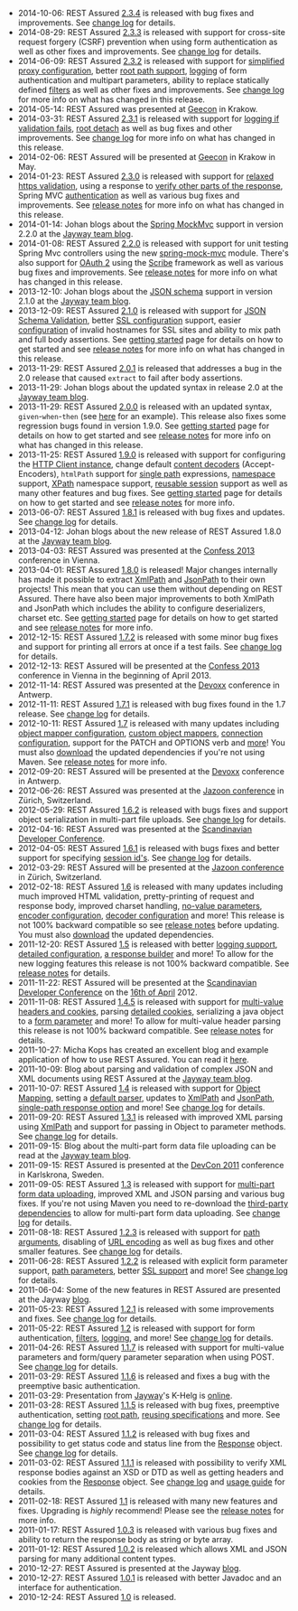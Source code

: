   * 2014-10-06: REST Assured [2.3.4](http://dl.bintray.com/johanhaleby/generic/rest-assured-2.3.4-dist.zip) is released with bug fixes and improvements. See [change log](https://raw.githubusercontent.com/jayway/rest-assured/master/changelog.txt) for details.
  * 2014-08-29: REST Assured [2.3.3](http://dl.bintray.com/johanhaleby/generic/rest-assured-2.3.3-dist.zip) is released with support for cross-site request forgery (CSRF) prevention when using form authentication as well as other fixes and improvements. See [change log](https://raw.githubusercontent.com/jayway/rest-assured/master/changelog.txt) for details.
  * 2014-06-09: REST Assured [2.3.2](http://dl.bintray.com/johanhaleby/generic/rest-assured-2.3.2-dist.zip) is released with support for [simplified proxy configuration](Usage#Proxy_Configuration), better [root path support](Usage#Root_path), [logging](Usage#Logging) of form authentication and multipart parameters, ability to replace statically defined [filters](Usage#Filters) as well as other fixes and improvements. See [change log](https://raw.githubusercontent.com/jayway/rest-assured/master/changelog.txt) for more info on what has changed in this release.
  * 2014-05-14: REST Assured was presented at [Geecon](http://2014.geecon.org/) in Krakow.
  * 2014-03-31: REST Assured [2.3.1](http://dl.bintray.com/johanhaleby/generic/rest-assured-2.3.1-dist.zip) is released with support for [logging if validation fails](Usage#Log_if_validation_fails), [root detach](Usage#Root_path) as well as bug fixes and other improvements. See [change log](https://raw.githubusercontent.com/jayway/rest-assured/master/changelog.txt) for more info on what has changed in this release.
  * 2014-02-06: REST Assured will be presented at [Geecon](http://2014.geecon.org/) in Krakow in May.
  * 2014-01-23: REST Assured [2.3.0](http://dl.bintray.com/johanhaleby/generic/rest-assured-2.3.0-dist.zip) is released with support for [relaxed https validation](Usage#SSL), using a response to [verify other parts of the response](Usage#Use_the_response_to_verify_other_parts_of_the_response), Spring MVC [authentication](Usage#Spring_MVC_Authentication) as well as various bug fixes and improvements. See [release notes](ReleaseNotes23) for more info on what has changed in this release.
  * 2014-01-14: Johan blogs about the [Spring MockMvc](Usage#Spring_Mock_Mvc_Module) support in version 2.2.0 at the [Jayway team blog](http://www.jayway.com/2014/01/14/unit-testing-spring-mvc-controllers-with-rest-assured/).
  * 2014-01-08: REST Assured [2.2.0](https://rest-assured.googlecode.com/files/rest-assured-2.2.0-dist.zip) is released with support for unit testing Spring Mvc controllers using the new [spring-mock-mvc](Usage#Spring_Mock_Mvc_Module) module. There's also support for [OAuth 2](Usage#OAuth) using the [Scribe](https://github.com/fernandezpablo85/scribe-java) framework as well as various bug fixes and improvements. See [release notes](ReleaseNotes22) for more info on what has changed in this release.
  * 2013-12-10: Johan blogs about the [JSON schema](https://code.google.com/p/rest-assured/wiki/Usage#JSON_Schema_validation) support in version 2.1.0 at the [Jayway team blog](http://www.jayway.com/2013/12/10/json-schema-validation-with-rest-assured/).
  * 2013-12-09: REST Assured [2.1.0](https://rest-assured.googlecode.com/files/rest-assured-2.1.0-dist.zip) is released with support for [JSON Schema Validation](https://code.google.com/p/rest-assured/wiki/Usage#JSON_Schema_validation), better [SSL configuration](https://code.google.com/p/rest-assured/wiki/Usage#SSL_Config) support, easier [configuration](https://code.google.com/p/rest-assured/wiki/Usage#SSL_invalid_hostname) of invalid hostnames for SSL sites and ability to mix path and full body assertions. See [getting started](GettingStarted) page for details on how to get started and see [release notes](ReleaseNotes21) for more info on what has changed in this release.
  * 2013-11-29: REST Assured [2.0.1](https://rest-assured.googlecode.com/files/rest-assured-2.0.1-dist.zip) is released that addresses a bug in the 2.0 release that caused `extract` to fail after body assertions.
  * 2013-11-29: Johan blogs about the updated syntax in release 2.0 at the [Jayway team blog](http://www.jayway.com/2013/11/29/rest-assured-2-0-testing-your-rest-services-is-easier-than-ever/).
  * 2013-11-29: REST Assured [2.0.0](https://rest-assured.googlecode.com/files/rest-assured-2.0.0-dist.zip) is released with an updated syntax, `given`-`when`-`then` (see [here](https://code.google.com/p/rest-assured/wiki/Usage#Extracting_values_from_the_Response_after_validation) for an example). This release also fixes some regression bugs found in version 1.9.0. See [getting started](GettingStarted) page for details on how to get started and see [release notes](ReleaseNotes20) for more info on what has changed in this release.
  * 2013-11-25: REST Assured [1.9.0](https://rest-assured.googlecode.com/files/rest-assured-1.9.0-dist.zip) is released with support for configuring the [HTTP Client instance](https://code.google.com/p/rest-assured/wiki/Usage#HTTP_Client_Config),  change default [content decoders](https://code.google.com/p/rest-assured/wiki/Usage#Decoder_Config) (Accept-Encoders), `htmlPath` support for [single path](https://code.google.com/p/rest-assured/wiki/Usage#Single_path) expressions, [namespace](https://code.google.com/p/rest-assured/wiki/Usage#XML_namespaces) support, [XPath](https://code.google.com/p/rest-assured/wiki/Usage#XPath) namespace support, [reusable session](https://code.google.com/p/rest-assured/wiki/Usage#Session_Filter) support as well as many other features and bug fixes. See [getting started](GettingStarted) page for details on how to get started and see [release notes](ReleaseNotes19) for more info.
  * 2013-06-07: REST Assured [1.8.1](https://rest-assured.googlecode.com/files/rest-assured-1.8.1-dist.zip) is released with bug fixes and updates. See [change log](http://github.com/jayway/rest-assured/raw/master/changelog.txt) for details.
  * 2013-04-12: Johan blogs about the new release of REST Assured 1.8.0 at the [Jayway team blog](http://www.jayway.com/2013/04/12/whats-new-in-rest-assured-1-8/).
  * 2013-04-03: REST Assured was presented at the [Confess 2013](https://2013.con-fess.com/sessions/-/details/60/Do-you-REST-Assured) conference in Vienna.
  * 2013-04-01: REST Assured [1.8.0](https://rest-assured.googlecode.com/files/rest-assured-1.8.0-dist.zip) is released! Major changes internally has made it possible to extract [XmlPath](http://rest-assured.googlecode.com/svn/tags/1.8.0/apidocs/com/jayway/restassured/path/xml/XmlPath.html) and [JsonPath](http://rest-assured.googlecode.com/svn/tags/1.8.0/apidocs/com/jayway/restassured/path/json/JsonPath.html) to their own projects! This mean that you can use them without depending on REST Assured. There have also been major improvements to both XmlPath and JsonPath which includes the ability to configure deserializers, charset etc. See [getting started](GettingStarted) page for details on how to get started and see [release notes](ReleaseNotes18) for more info.
  * 2012-12-15: REST Assured [1.7.2](http://rest-assured.googlecode.com/files/rest-assured-1.7.2.zip) is released with some minor bug fixes and support for printing all errors at once if a test fails. See [change log](http://github.com/jayway/rest-assured/raw/master/changelog.txt) for details.
  * 2012-12-13: REST Assured will be presented at the [Confess 2013](https://2013.con-fess.com/sessions/-/details/60/Do-you-REST-Assured) conference in Vienna in the beginning of April 2013.
  * 2012-11-14: REST Assured was presented at the [Devoxx](http://www.devoxx.com/display/DV12/Do+you+REST+Assured) conference in Antwerp.
  * 2012-11-11: REST Assured [1.7.1](http://rest-assured.googlecode.com/files/rest-assured-1.7.1.zip) is released with bug fixes found in the 1.7 release. See [change log](http://github.com/jayway/rest-assured/raw/master/changelog.txt) for details.
  * 2012-10-11: REST Assured [1.7](http://rest-assured.googlecode.com/files/rest-assured-1.7.zip) is released with many updates including [object mapper configuration](http://code.google.com/p/rest-assured/wiki/Usage#Configuration), [custom object mappers](http://code.google.com/p/rest-assured/wiki/Usage#Custom), [connection configuration](http://code.google.com/p/rest-assured/wiki/Usage#Connection_Config), support for the PATCH and OPTIONS verb and [more](http://github.com/jayway/rest-assured/raw/master/changelog.txt)! You must also [download](http://rest-assured.googlecode.com/files/rest-assured-dependencies.zip) the updated dependencies if you're not using Maven. See [release notes](ReleaseNotes17) for more info.
  * 2012-09-20: REST Assured will be presented at the [Devoxx](http://www.devoxx.com/display/DV12/Do+you+REST+Assured) conference in Antwerp.
  * 2012-06-26: REST Assured was presented at the [Jazoon conference](http://jazoon.com/) in Zürich, Switzerland.
  * 2012-05-29: REST Assured [1.6.2](http://rest-assured.googlecode.com/files/rest-assured-1.6.2.zip) is released with bugs fixes and support object serialization in multi-part file uploads. See [change log](http://github.com/jayway/rest-assured/raw/master/changelog.txt) for details.
  * 2012-04-16: REST Assured was presented at the [Scandinavian Developer Conference](http://www.scandevconf.se/).
  * 2012-04-05: REST Assured [1.6.1](http://rest-assured.googlecode.com/files/rest-assured-1.6.1.zip) is released with bugs fixes and better support for specifying [session id's](http://code.google.com/p/rest-assured/wiki/Usage#Session_support). See [change log](http://github.com/jayway/rest-assured/raw/master/changelog.txt) for details.
  * 2012-03-29: REST Assured will be presented at the [Jazoon conference](http://jazoon.com/2012/) in Zürich, Switzerland.
  * 2012-02-18: REST Assured [1.6](http://rest-assured.googlecode.com/files/rest-assured-1.6.zip) is released with many updates including much improved HTML validation, pretty-printing of request and response body, improved charset handling, [no-value parameters](http://code.google.com/p/rest-assured/wiki/Usage#No-value_parameter), [encoder configuration](http://code.google.com/p/rest-assured/wiki/Usage#Encoder_Config), [decoder configuration](http://code.google.com/p/rest-assured/wiki/Usage#Decoder_Config) and more! This release is not 100% backward compatible so see [release notes](http://code.google.com/p/rest-assured/wiki/ReleaseNotes16) before updating. You must also [download](http://rest-assured.googlecode.com/files/rest-assured-dependencies.zip) the updated dependencies.
  * 2011-12-20: REST Assured [1.5](http://rest-assured.googlecode.com/files/rest-assured-1.5.zip) is released with better [logging support](http://code.google.com/p/rest-assured/wiki/Usage#Logging), [detailed configuration](http://code.google.com/p/rest-assured/wiki/Usage#Detailed_configuration), [a response builder](http://code.google.com/p/rest-assured/wiki/Usage#Response_Builder) and more! To allow for the new logging features this release is not 100% backward compatible. See [release notes](http://code.google.com/p/rest-assured/wiki/ReleaseNotes15) for details.
  * 2011-11-22: REST Assured will be presented at the [Scandinavian Developer Conference](http://www.scandevconf.se/) on the [16th of April](http://www.scandevconf.se/2012/conference/detailed-program/) 2012.
  * 2011-11-08: REST Assured [1.4.5](http://rest-assured.googlecode.com/files/rest-assured-1.4.5.zip) is released with support for [multi-value headers and cookies](http://code.google.com/p/rest-assured/wiki/Usage#Multi-value_headers_and_cookies), parsing [detailed cookies](http://code.google.com/p/rest-assured/wiki/Usage#Detailed_Cookies), serializing a java object to a [form parameter](http://code.google.com/p/rest-assured/wiki/Usage#Content-Type_based_Serialization) and more! To allow for multi-value header parsing this release is not 100% backward compatible. See [release notes](http://code.google.com/p/rest-assured/wiki/ReleaseNotes145) for details.
  * 2011-10-27: Micha Kops has created an excellent blog and example application of how to use REST Assured. You can read it [here](http://www.hascode.com/2011/10/testing-restful-web-services-made-easy-using-the-rest-assured-framework/).
  * 2011-10-09: Blog about parsing and validation of complex JSON and XML documents using REST Assured at the [Jayway team blog](http://blog.jayway.com/2011/10/09/simple-parsing-of-complex-json-and-xml-documents-in-java/).
  * 2011-10-07: REST Assured [1.4](http://rest-assured.googlecode.com/files/rest-assured-1.4.zip) is released with support for [Object Mapping](http://code.google.com/p/rest-assured/wiki/Usage#Object_Mapping), setting a [default parser](http://code.google.com/p/rest-assured/wiki/Usage#Default_parser), updates to [XmlPath](http://rest-assured.googlecode.com/svn/tags/1.4/apidocs/com/jayway/restassured/path/xml/XmlPath.html) and [JsonPath](http://rest-assured.googlecode.com/svn/tags/1.4/apidocs/com/jayway/restassured/path/json/JsonPath.html), [single-path response option](http://code.google.com/p/rest-assured/wiki/Usage#Single_path) and more! See [change log](http://github.com/jayway/rest-assured/raw/master/changelog.txt) for details.
  * 2011-09-20: REST Assured [1.3.1](http://rest-assured.googlecode.com/files/rest-assured-1.3.1.zip) is released with improved XML parsing using [XmlPath](http://rest-assured.googlecode.com/svn/tags/1.3.1/apidocs/com/jayway/restassured/path/xml/XmlPath.html) and support for passing in Object to parameter methods. See [change log](http://github.com/jayway/rest-assured/raw/master/changelog.txt) for details.
  * 2011-09-15: Blog about the multi-part form data file uploading can be read at the [Jayway team blog](http://blog.jayway.com/2011/09/15/multipart-form-data-file-uploading-made-simple-with-rest-assured/).
  * 2011-09-15: REST Assured is presented at the [DevCon 2011](http://telecomcity.org/hem/devcon11.aspx) conference in Karlskrona, Sweden.
  * 2011-09-05: REST Assured [1.3](http://rest-assured.googlecode.com/files/rest-assured-1.3.zip) is released with support for [multi-part form data uploading](http://code.google.com/p/rest-assured/wiki/Usage?ts=1315249915&updated=Usage#Multi-part_form_data), improved XML and JSON parsing and various bug fixes. If you're not using Maven you need to re-download the [third-party dependencies](http://rest-assured.googlecode.com/files/rest-assured-legacy-dependencies.zip) to allow for multi-part form data uploading. See [change log](http://github.com/jayway/rest-assured/raw/master/changelog.txt) for details.
  * 2011-08-18: REST Assured [1.2.3](http://rest-assured.googlecode.com/files/rest-assured-1.2.3.zip) is released with support for [path arguments](http://code.google.com/p/rest-assured/wiki/Usage?ts=1313681391&updated=Usage#Path_arguments), disabling of [URL encoding](http://code.google.com/p/rest-assured/wiki/Usage?ts=1313681391&updated=Usage#URL_Encoding) as well as bug fixes and other smaller features. See [change log](http://github.com/jayway/rest-assured/raw/master/changelog.txt) for details.
  * 2011-06-28: REST Assured [1.2.2](http://rest-assured.googlecode.com/files/rest-assured-1.2.2.zip) is released with explicit form parameter support, [path parameters](http://code.google.com/p/rest-assured/wiki/Usage#Path_parameters), better [SSL support](http://code.google.com/p/rest-assured/wiki/Usage#SSL) and more! See [change log](http://github.com/jayway/rest-assured/raw/master/changelog.txt) for details.
  * 2011-06-04: Some of the new features in REST Assured are presented at the Jayway [blog](http://blog.jayway.com/2011/06/04/is-your-rest-assured/).
  * 2011-05-23: REST Assured [1.2.1](http://rest-assured.googlecode.com/files/rest-assured-1.2.1.zip) is released with some improvements and fixes. See [change log](http://github.com/jayway/rest-assured/raw/master/changelog.txt) for details.
  * 2011-05-22: REST Assured [1.2](http://rest-assured.googlecode.com/files/rest-assured-1.2.zip) is released with support for form authentication, [filters](http://code.google.com/p/rest-assured/wiki/Usage#Filters), [logging](http://code.google.com/p/rest-assured/wiki/Usage#Logging), and more! See [change log](http://github.com/jayway/rest-assured/raw/master/changelog.txt) for details.
  * 2011-04-26: REST Assured [1.1.7](http://rest-assured.googlecode.com/files/rest-assured-1.1.7.zip) is released with support for multi-value parameters and form/query parameter separation when using POST. See [change log](http://github.com/jayway/rest-assured/raw/master/changelog.txt) for details.
  * 2011-03-29: REST Assured [1.1.6](http://rest-assured.googlecode.com/files/rest-assured-1.1.6.zip) is released and fixes a bug with the preemptive basic authentication.
  * 2011-03-29: Presentation from [Jayway](http://www.jayway.com)'s K-Helg is [online](http://rest-assured.googlecode.com/files/rest-assured-khelg-2011.pdf).
  * 2011-03-28: REST Assured [1.1.5](http://rest-assured.googlecode.com/files/rest-assured-1.1.5.zip) is released with bug fixes, preemptive authentication, setting [root path](http://code.google.com/p/rest-assured/wiki/Usage#Root_path), [reusing specifications](http://code.google.com/p/rest-assured/wiki/Usage#Specification_Re-use) and more. See [change log](http://github.com/jayway/rest-assured/raw/master/changelog.txt) for details.
  * 2011-03-04: REST Assured [1.1.2](http://rest-assured.googlecode.com/files/rest-assured-1.1.2.zip) is released with bug fixes and possibility to get status code and status line from the [Response](http://rest-assured.googlecode.com/svn/tags/1.1.5/apidocs/com/jayway/restassured/response/Response.html) object. See [change log](http://github.com/jayway/rest-assured/raw/master/changelog.txt) for details.
  * 2011-03-02: REST Assured [1.1.1](http://rest-assured.googlecode.com/files/rest-assured-1.1.1.zip) is released with possibility to verify XML response bodies against an XSD or DTD as well as getting headers and cookies from the [Response](http://rest-assured.googlecode.com/svn/tags/1.1.5/apidocs/com/jayway/restassured/response/Response.html) object. See [change log](http://github.com/jayway/rest-assured/raw/master/changelog.txt) and [usage guide](Usage) for details.
  * 2011-02-18: REST Assured [1.1](http://rest-assured.googlecode.com/files/rest-assured-1.1.zip) is released with many new features and fixes. Upgrading is _highly_ recommend! Please see the [release notes](ReleaseNotes11) for more info.
  * 2011-01-17: REST Assured [1.0.3](http://rest-assured.googlecode.com/files/rest-assured-1.0.3.zip) is released with various bug fixes and ability to return the response body as string or byte array.
  * 2011-01-12: REST Assured [1.0.2](http://rest-assured.googlecode.com/files/rest-assured-1.0.2.zip) is released which allows XML and JSON parsing for many additional content types.
  * 2010-12-27: REST Assured is presented at the Jayway [blog](http://blog.jayway.com/2010/12/27/rest-assured-or-how-to-easily-test-rest-services-in-java/).
  * 2010-12-27: REST Assured [1.0.1](http://rest-assured.googlecode.com/files/rest-assured-1.0.1.zip) is released with better Javadoc and an interface for authentication.
  * 2010-12-24: REST Assured [1.0](http://rest-assured.googlecode.com/files/rest-assured-1.0.zip) is released.
